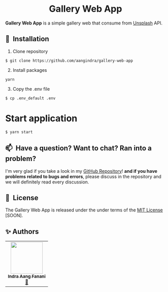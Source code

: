 <h1 align="center">
	Gallery Web App
</h1>

**Gallery Web App** is a simple gallery web that consume from [Unsplash](https://unsplash.com) API.

## 🚀&nbsp; Installation

1. Clone repository

```shell
$ git clone https://github.com/aangindra/gallery-web-app
```

2. Install packages

```shell
yarn
```

3. Copy the .env file

```shell
$ cp .env_default .env
```

# Start application

```shell
$ yarn start
```

## 📫&nbsp; Have a question? Want to chat? Ran into a problem?

I'm very glad if you take a look in my [GitHub Repository](https://github.com/aangindra/gallery-web-app/discussions)! **and if you have problems related to bugs and errors**, please discuss in the repository and we will definitely read every discussion.

## 📘&nbsp; License

The Gallery Web App is released under the under terms of the [MIT License](LICENSE) [SOON].

## ✨ Authors

<table>
  <tr>
	<td align="center"><a href="https://github.com/aangindra"><img src="https://avatars.githubusercontent.com/u/50355424?v=4?s=100" width="100px;" alt=""/><br /><sub><b>Indra Aang Fanani</b></sub></a><br /><a href="https://github.com/aangindra/gallery-web-app/commits?author=aangindra" title="Commits">📖</a></td>
  </tr>
</table>
